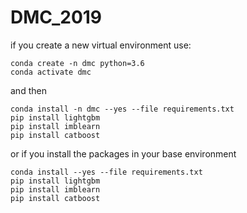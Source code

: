 # DMC_2019

if you create a new virtual environment
use:

```
conda create -n dmc python=3.6
conda activate dmc
```

and then

```
conda install -n dmc --yes --file requirements.txt
pip install lightgbm
pip install imblearn
pip install catboost
```

or if you install the packages  in your base environment

```
conda install --yes --file requirements.txt
pip install lightgbm
pip install imblearn
pip install catboost
```
